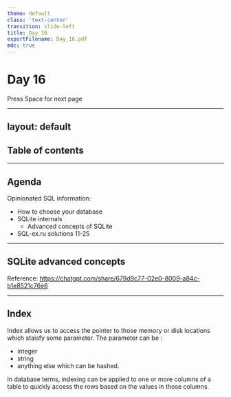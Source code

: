 ```yaml
---
theme: default
class: 'text-center'
transition: slide-left
title: Day 16
exportFilename: Day_16.pdf
mdc: true
---
```


# Day 16


<div class="pt-13">
  <span @click="$slidev.nav.next" class="px-2 py-1 rounded cursor-pointer" flex="~ justify-center items-center gap-2" hover="bg-white bg-opacity-10">
    Press Space for next page <div class="i-carbon:arrow-right inline-block"/>
  </span>
</div>

---
layout: default
---

## Table of contents

<Toc columns=3></Toc>

---

## Agenda

Opinionated SQL information:
  - How to choose your database
  - SQLite internals
    + Advanced concepts of SQLite
- SQL-ex.ru solutions 11-25

---

## SQLite advanced concepts

Reference: https://chatgpt.com/share/679d9c77-02e0-8009-a84c-b1e8521c76e6

---

## Index

Index allows us to access the pointer to those memory or disk locations which staisfy some parameter.
The parameter can be :
- integer
- string
- anything else which can be hashed.

In database terms, indexing can be applied to one or more columns of a table to quickly access the rows based on the values in those columns.
